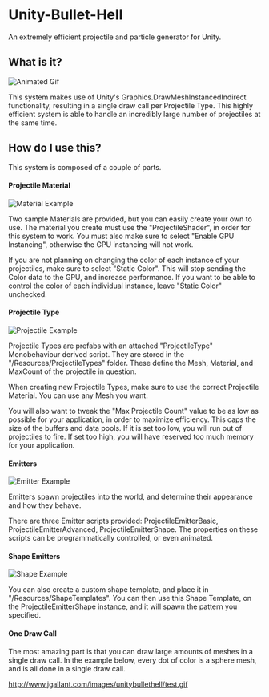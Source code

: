 # Unity-Bullet-Hell
An extremely efficient projectile and particle generator for Unity.

## What is it?
![Animated Gif](http://www.jgallant.com/images/unitybullethell/demo2.gif)

This system makes use of Unity's Graphics.DrawMeshInstancedIndirect functionality, resulting in a single draw call per Projectile Type.  This highly efficient system is able to handle an incredibly large number of projectiles at the same time.

## How do I use this?
This system is composed of a couple of parts.  
#### Projectile Material
![Material Example](http://www.jgallant.com/images/unitybullethell/mats.png)

Two sample Materials are provided, but you can easily create your own to use.  The material you create must use the "ProjectileShader", in order for this system to work.  You must also make sure to select "Enable GPU Instancing", otherwise the GPU instancing will not work.  

If you are not planning on changing the color of each instance of your projectiles, make sure to select "Static Color".  This will stop sending the Color data to the GPU, and increase performance.  If you want to be able to control the color of each individual instance, leave "Static Color" unchecked.

#### Projectile Type
![Projectile Example](http://www.jgallant.com/images/unitybullethell/projectile.png)

Projectile Types are prefabs with an attached "ProjectileType" Monobehaviour derived script.  They are stored in the "/Resources/ProjectileTypes" folder.  These define the Mesh, Material, and MaxCount of the projectile in question.  

When creating new Projectile Types, make sure to use the correct Projectile Material.  You can use any Mesh you want.

You will also want to tweak the "Max Projectile Count" value to be as low as possible for your application, in order to maximize efficiency.  This caps the size of the buffers and data pools.  If it is set too low, you will run out of projectiles to fire.  If set too high, you will have reserved too much memory for your application.

#### Emitters
![Emitter Example](http://www.jgallant.com/images/unitybullethell/emitter.png)

Emitters spawn projectiles into the world, and determine their appearance and how they behave.

There are three Emitter scripts provided:  ProjectileEmitterBasic, ProjectileEmitterAdvanced, ProjectileEmitterShape.  The properties on these scripts can be programmatically controlled, or even animated.  

#### Shape Emitters
![Shape Example](http://www.jgallant.com/images/unitybullethell/shape.png)

You can also create a custom shape template, and place it in "/Resources/ShapeTemplates".  You can then use this Shape Template, on the ProjectileEmitterShape instance, and it will spawn the pattern you specified.

#### One Draw Call
The most amazing part is that you can draw large amounts of meshes in a single draw call.  In the example below, every dot of color is a sphere mesh, and is all done in a single draw call.

http://www.jgallant.com/images/unitybullethell/test.gif
